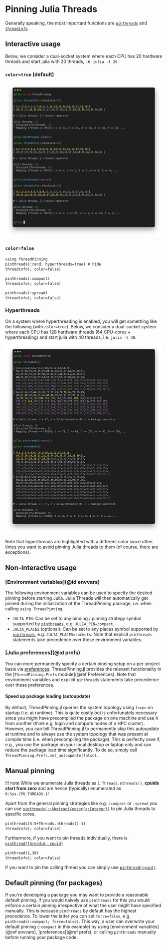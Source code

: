 # Pinning Julia Threads

Generally speaking, the most important functions are [`pinthreads`](@ref) and [`threadinfo`](@ref).

## Interactive usage

Below, we consider a dual-socket system where each CPU has 20 hardware threads and start julia with 20 threads, i.e. `julia -t 20`.

### `color=true` (default)

![threadinfo_noht.png](threadinfo_noht.png)

### `color=false`

```@repl ex_pinning
using ThreadPinning
pinthreads(:rand; hyperthreads=true) # hide
threadinfo(; color=false)
```

```@repl ex_pinning
pinthreads(:compact)
threadinfo(; color=false)
```

```@repl ex_pinning
pinthreads(:spread)
threadinfo(; color=false)
```

### Hyperthreads

On a system where hyperthreading is enabled, you will get something like the following (with `color=true`). Below, we consider a dual-socket system where each CPU has 128 hardware threads (64 CPU-cores + hyperthreading) and start julia with 40 threads, i.e. `julia -t 40`.

![threadinfo.png](threadinfo.png)

Note that hyperthreads are highlighted with a different color since often times you want to avoid pinning Julia threads to them (of course, there are exceptions).

## Non-interactive usage

### [Environment variables](@id envvars)

The following environment variables can be used to specify the desired pinning before starting Julia. Julia Threads will then automatically get pinned during the initialization of the ThreadPinning package, i.e. when calling `using ThreadPinning`.
* `JULIA_PIN`: Can be set to any binding / pinning strategy symbol supported by [`pinthreads`](@ref), e.g. `JULIA_PIN=compact`.
* `JULIA_PLACES` (optional): Can be set to any places symbol supported by [`pinthreads`](@ref), e.g. `JULIA_PLACES=sockets`. Note that explicit `pinthreads` statements take precedence over these environment variables.

### [Julia preferences](@id prefs)

You can more permanently specify a certain pinning setup on a per-project basis via [preferences](https://github.com/JuliaPackaging/Preferences.jl). ThreadPinning.jl provides the relevant functionality in the [`ThreadPinning.Prefs` module](@ref Preferences). Note that environment variables and explicit `pinthreads` statements take precedence over these preferences.

#### Speed up package loading (autoupdate)

By default, ThreadPinning.jl queries the system topology using `lscpu` on startup (i.e. at runtime). This is quite costly but is unfortunately necessary since you might have precompiled the package on one machine and use it from another (think e.g. login and compute nodes of a HPC cluster). However, you can tell ThreadPinning.jl to permanently skip this autoupdate at runtime and to always use the system topology that was present at compile time (i.e. when precompiling the package). This is perfectly save if, e.g., you use the package on your local desktop or laptop only and can reduce the package load time significantly. To do so, simply call `ThreadPinning.Prefs.set_autoupdate(false)`.

## Manual pinning

!!! note
    While we enumerate Julia threads as `1:Threads.nthreads()`, **cpuids start from zero** and are hence (typically) enumerated as `0:Sys.CPU_THREADS-1`!

Apart from the general pinning strategies like e.g. `:compact` or `:spread` you can use [`pinthreads(::AbstractVector{<:Integer})`](@ref) to pin Julia threads to specific cores.

```@repl ex_pinning
pinthreads(5:5+Threads.nthreads()-1)
threadinfo(; color=false)
```

Furthermore, if you want to pin threads individually, there is [`pinthread(threadid, cpuid)`](@ref)
```@repl ex_pinning
pinthread(1,39)
threadinfo(; color=false)
```

If you want to pin the calling thread you can simply use [`pinthread(cpuid)`](@ref).

## Default pinning (for packages)

If you're developing a package you may want to provide a reasonable default pinning. If you would naively use `pinthreads` for this you would enforce a certain pinning irrespective of what the user might have specified manually. This is because `pinthreads` by default has the highest precedence. To lower the latter you can set `force=false`, e.g. `pinthreads(:compact; force=false)`. This way, a user can overwrite your default pinning (`:compact` in this example) by using [environment variables](@ref envvars), [preferences](@ref prefs), or calling `pinthreads` manually before running your package code.